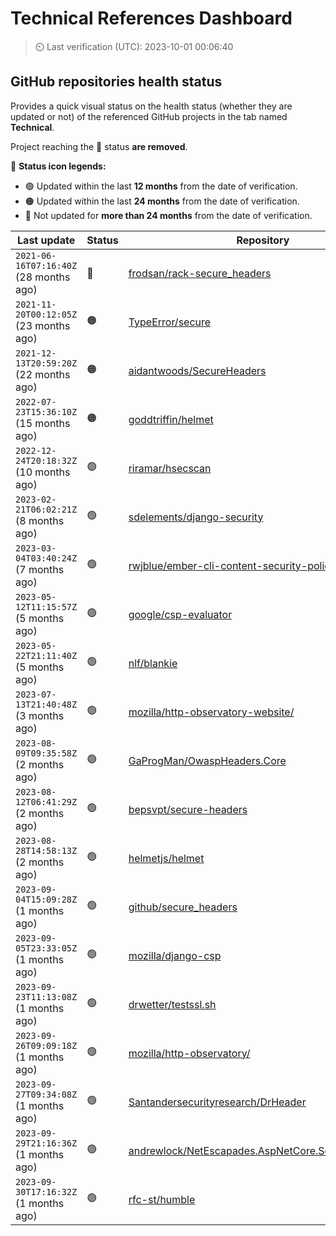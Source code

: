 
# Technical References Dashboard

> :timer_clock: Last verification (UTC): 2023-10-01 00:06:40

## GitHub repositories health status

Provides a quick visual status on the health status (whether they are updated or not) of the referenced GitHub projects in the tab named **Technical**.

Project reaching the :red_circle: status **are removed**.

:speech_balloon: **Status icon legends:**

* :green_circle: Updated within the last **12 months** from the date of verification.
* :orange_circle: Updated within the last **24 months** from the date of verification.
* :red_circle: Not updated for **more than 24 months** from the date of verification.

| Last update | Status | Repository |
| --- | --- | --- |
| `2021-06-16T07:16:40Z` (28 months ago) | :red_circle: | [frodsan/rack-secure_headers](https://github.com/frodsan/rack-secure_headers) |
| `2021-11-20T00:12:05Z` (23 months ago) | :orange_circle: | [TypeError/secure](https://github.com/TypeError/secure) |
| `2021-12-13T20:59:20Z` (22 months ago) | :orange_circle: | [aidantwoods/SecureHeaders](https://github.com/aidantwoods/SecureHeaders) |
| `2022-07-23T15:36:10Z` (15 months ago) | :orange_circle: | [goddtriffin/helmet](https://github.com/goddtriffin/helmet) |
| `2022-12-24T20:18:32Z` (10 months ago) | :green_circle: | [riramar/hsecscan](https://github.com/riramar/hsecscan) |
| `2023-02-21T06:02:21Z` (8 months ago) | :green_circle: | [sdelements/django-security](https://github.com/sdelements/django-security) |
| `2023-03-04T03:40:24Z` (7 months ago) | :green_circle: | [rwjblue/ember-cli-content-security-policy/](https://github.com/rwjblue/ember-cli-content-security-policy/) |
| `2023-05-12T11:15:57Z` (5 months ago) | :green_circle: | [google/csp-evaluator](https://github.com/google/csp-evaluator) |
| `2023-05-22T21:11:40Z` (5 months ago) | :green_circle: | [nlf/blankie](https://github.com/nlf/blankie) |
| `2023-07-13T21:40:48Z` (3 months ago) | :green_circle: | [mozilla/http-observatory-website/](https://github.com/mozilla/http-observatory-website/) |
| `2023-08-09T09:35:58Z` (2 months ago) | :green_circle: | [GaProgMan/OwaspHeaders.Core](https://github.com/GaProgMan/OwaspHeaders.Core) |
| `2023-08-12T06:41:29Z` (2 months ago) | :green_circle: | [bepsvpt/secure-headers](https://github.com/bepsvpt/secure-headers) |
| `2023-08-28T14:58:13Z` (2 months ago) | :green_circle: | [helmetjs/helmet](https://github.com/helmetjs/helmet) |
| `2023-09-04T15:09:28Z` (1 months ago) | :green_circle: | [github/secure_headers](https://github.com/github/secure_headers) |
| `2023-09-05T23:33:05Z` (1 months ago) | :green_circle: | [mozilla/django-csp](https://github.com/mozilla/django-csp) |
| `2023-09-23T11:13:08Z` (1 months ago) | :green_circle: | [drwetter/testssl.sh](https://github.com/drwetter/testssl.sh) |
| `2023-09-26T09:09:18Z` (1 months ago) | :green_circle: | [mozilla/http-observatory/](https://github.com/mozilla/http-observatory/) |
| `2023-09-27T09:34:08Z` (1 months ago) | :green_circle: | [Santandersecurityresearch/DrHeader](https://github.com/Santandersecurityresearch/DrHeader) |
| `2023-09-29T21:16:36Z` (1 months ago) | :green_circle: | [andrewlock/NetEscapades.AspNetCore.SecurityHeaders](https://github.com/andrewlock/NetEscapades.AspNetCore.SecurityHeaders) |
| `2023-09-30T17:16:32Z` (1 months ago) | :green_circle: | [rfc-st/humble](https://github.com/rfc-st/humble) |

